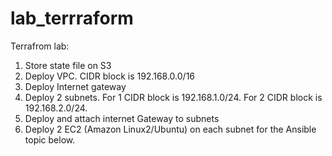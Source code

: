 # lab_terrraform

Terrafrom lab: 
1)  Store state file on S3  
2)  Deploy VPC. CIDR block is 192.168.0.0/16 
3)  Deploy Internet gateway 
4)  Deploy 2 subnets. For 1 CIDR block is 192.168.1.0/24. For 2 CIDR block is 
192.168.2.0/24. 
5)  Deploy and attach internet Gateway to subnets 
6)  Deploy 2 EC2 (Amazon Linux2/Ubuntu) on each subnet for the Ansible topic 
below.
